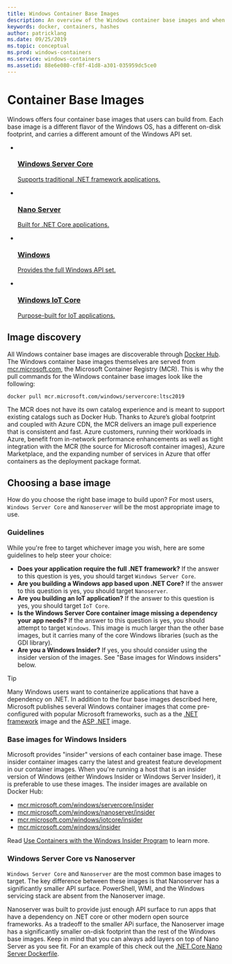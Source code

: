 ```yaml
---
title: Windows Container Base Images
description: An overview of the Windows container base images and when to use them.
keywords: docker, containers, hashes
author: patricklang
ms.date: 09/25/2019
ms.topic: conceptual
ms.prod: windows-containers
ms.service: windows-containers
ms.assetid: 88e6e080-cf8f-41d8-a301-035959dc5ce0
---
```


# Container Base Images

Windows offers four container base images that users can build from. Each base image is a different flavor of the Windows OS, has a different on-disk footprint, and carries a different amount of the Windows API set.

<ul class="columns is-multiline has-margin-left-none has-margin-bottom-none has-padding-top-medium">
    <li class="column is-one-quarter has-padding-top-small-mobile has-padding-bottom-small">
        <a class="is-undecorated is-full-height is-block"
            href="https://hub.docker.com/_/microsoft-windows-servercore" data-linktype="external">
            <article class="card has-outline-hover is-relative is-full-height has-padding-none">
                    <div class="cardImageOuter bgdAccent1 has-padding-top-large has-padding-bottom-large has-padding-left-large has-padding-right-large">
                        <div class="cardImage centered has-padding-top-large has-padding-bottom-large has-padding-left-large has-padding-right-large">
                            <img src="media/Microsoft_logo.svg" alt="" data-linktype="relative-path">
                        </div>
                    </div>
                <div class="card-content has-text-overflow-ellipsis has-padding-top-small">
                    <div class="has-padding-bottom-none">
                        <h3 class="is-size-4 has-margin-top-none has-margin-bottom-none has-text-primary">Windows Server Core</h3>
                    </div>
                    <div class="is-size-7 has-margin-top-small has-line-height-reset">
                        <p>Supports traditional .NET framework applications.</p>
                    </div>
                </div>
            </article>
        </a>
    </li>
    <li class="column is-one-quarter has-padding-top-small-mobile has-padding-bottom-small">
        <a class="is-undecorated is-full-height is-block"
            href="https://hub.docker.com/_/microsoft-windows-nanoserver" data-linktype="external">
            <article class="card has-outline-hover is-relative is-full-height has-padding-none">
                    <div class="cardImageOuter bgdAccent1 has-padding-top-large has-padding-bottom-large has-padding-left-large has-padding-right-large">
                        <div class="cardImage centered has-padding-top-large has-padding-bottom-large has-padding-left-large has-padding-right-large">
                            <img src="media/Microsoft_logo.svg" alt="" data-linktype="relative-path">
                        </div>
                    </div>
                <div class="card-content has-text-overflow-ellipsis has-padding-top-small">
                    <div class="has-padding-bottom-none">
                        <h3 class="is-size-4 has-margin-top-none has-margin-bottom-none has-text-primary">Nano Server</h3>
                    </div>
                    <div class="is-size-7 has-margin-top-small has-line-height-reset">
                        <p>Built for .NET Core applications.</p>
                    </div>
                </div>
            </article>
        </a>
    </li>
    <li class="column is-one-quarter has-padding-top-small-mobile has-padding-bottom-small">
        <a class="is-undecorated is-full-height is-block"
            href="https://hub.docker.com/_/microsoft-windows" data-linktype="external">
            <article class="card has-outline-hover is-relative is-full-height has-padding-none">
                    <div class="cardImageOuter bgdAccent1 has-padding-top-large has-padding-bottom-large has-padding-left-large has-padding-right-large">
                        <div class="cardImage centered has-padding-top-large has-padding-bottom-large has-padding-left-large has-padding-right-large">
                            <img src="media/Microsoft_logo.svg" alt="" data-linktype="relative-path">
                        </div>
                    </div>
                <div class="card-content has-text-overflow-ellipsis has-padding-top-small">
                    <div class="has-padding-bottom-none">
                        <h3 class="is-size-4 has-margin-top-none has-margin-bottom-none has-text-primary">Windows</h3>
                    </div>
                    <div class="is-size-7 has-margin-top-small has-line-height-reset">
                        <p>Provides the full Windows API set.</p>
                    </div>
                </div>
            </article>
        </a>
    </li>
    <li class="column is-one-quarter has-padding-top-small-mobile has-padding-bottom-small">
        <a class="is-undecorated is-full-height is-block"
            href="https://hub.docker.com/_/microsoft-windows-iotcore" data-linktype="external">
            <article class="card has-outline-hover is-relative is-full-height has-padding-none">
                    <div class="cardImageOuter bgdAccent1 has-padding-top-large has-padding-bottom-large has-padding-left-large has-padding-right-large">
                        <div class="cardImage centered has-padding-top-large has-padding-bottom-large has-padding-left-large has-padding-right-large">
                            <img src="media/Microsoft_logo.svg" alt="" data-linktype="relative-path">
                        </div>
                    </div>
                <div class="card-content has-text-overflow-ellipsis has-padding-top-small">
                    <div class="has-padding-bottom-none">
                        <h3 class="is-size-4 has-margin-top-none has-margin-bottom-none has-text-primary">Windows IoT Core</h3>
                    </div>
                    <div class="is-size-7 has-margin-top-small has-line-height-reset">
                        <p>Purpose-built for IoT applications.</p>
                    </div>
                </div>
            </article>
        </a>
    </li>
</ul>

## Image discovery

All Windows container base images are discoverable through [Docker Hub](https://hub.docker.com/_/microsoft-windows-base-os-images). The Windows container base images themselves are served from [mcr.microsoft.com](https://azure.microsoft.com/en-us/services/container-registry/), the Microsoft Container Registry (MCR). This is why the pull commands for the Windows container base images look like the following:

```code
docker pull mcr.microsoft.com/windows/servercore:ltsc2019
```

The MCR does not have its own catalog experience and is meant to support existing catalogs such as Docker Hub. Thanks to Azure’s global footprint and coupled with Azure CDN, the MCR delivers an image pull experience that is consistent and fast. Azure customers, running their workloads in Azure, benefit from in-network performance enhancements as well as tight integration with the MCR (the source for Microsoft container images), Azure Marketplace, and the expanding number of services in Azure that offer containers as the deployment package format.

## Choosing a base image

How do you choose the right base image to build upon? For most users, `Windows Server Core` and `Nanoserver` will be the most appropriate image to use.

### Guidelines

 While you're free to target whichever image you wish, here are some guidelines to help steer your choice:

- **Does your application require the full .NET framework?** If the answer to this question is yes, you should target `Windows Server Core`.
- **Are you building a Windows app based upon .NET Core?** If the answer to this question is yes, you should target `Nanoserver`.
- **Are you building an IoT application?** If the answer to this question is yes, you should target `IoT Core`.
- **Is the Windows Server Core container image missing a dependency your app needs?** If the answer to this question is yes, you should attempt to target `Windows`. This image is much larger than the other base images, but it carries many of the core Windows libraries (such as the GDI library).
- **Are you a Windows Insider?** If yes, you should consider using the insider version of the images. See "Base images for Windows insiders" below.

> [!TIP]
> Many Windows users want to containerize applications that have a dependency on .NET. In addition to the four base images described here, Microsoft publishes several Windows container images that come pre-configured with popular Microsoft frameworks, such as a the [.NET framework](https://hub.docker.com/_/microsoft-dotnet-framework) image and the [ASP .NET](https://hub.docker.com/_/microsoft-dotnet-framework-aspnet/) image.

### Base images for Windows Insiders

Microsoft provides "insider" versions of each container base image. These insider container images carry the latest and greatest feature development in our container images. When you're running a host that is an insider version of Windows (either Windows Insider or Windows Server Insider), it is preferable to use these images. The insider images are available on Docker Hub:

- [mcr.microsoft.com/windows/servercore/insider](https://hub.docker.com/_/microsoft-windows-servercore-insider)
- [mcr.microsoft.com/windows/nanoserver/insider](https://hub.docker.com/_/microsoft-windows-nanoserver-insider)
- [mcr.microsoft.com/windows/iotcore/insider](https://hub.docker.com/_/microsoft-windows-iotcore-insider)
- [mcr.microsoft.com/windows/insider](https://hub.docker.com/_/microsoft-windows-insider)

Read [Use Containers with the Windows Insider Program](../deploy-containers/insider-overview.md) to learn more.

### Windows Server Core vs Nanoserver

`Windows Server Core` and `Nanoserver` are the most common base images to target. The key difference between these images is that Nanoserver has a significantly smaller API surface. PowerShell, WMI, and the Windows servicing stack are absent from the Nanoserver image.

Nanoserver was built to provide just enough API surface to run apps that have a dependency on .NET core or other modern open source frameworks. As a tradeoff to the smaller APi surface, the Nanoserver image has a significantly smaller on-disk footprint than the rest of the Windows base images. Keep in mind that you can always add layers on top of Nano Server as you see fit. For an example of this check out the [.NET Core Nano Server Dockerfile](https://github.com/dotnet/dotnet-docker/blob/master/2.1/sdk/nanoserver-1909/amd64/Dockerfile).
